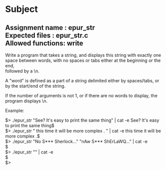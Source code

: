# Subject   

Assignment name  : epur_str   
Expected files   : epur_str.c   
Allowed functions: write   
--------------------------------------------------------------------------------

Write a program that takes a string, and displays this string with exactly one   
space between words, with no spaces or tabs either at the beginning or the end,   
followed by a \n.   

A "word" is defined as a part of a string delimited either by spaces/tabs, or   
by the start/end of the string.   

If the number of arguments is not 1, or if there are no words to display, the   
program displays \n.   

Example:   

$> ./epur_str "See? It's easy to print the same thing" | cat -e   
See? It's easy to print the same thing$   
$> ./epur_str " this        time it      will     be    more complex  . " | cat -e   
this time it will be more complex .$   
$> ./epur_str "No S*** Sherlock..." "nAw S*** ShErLaWQ..." | cat -e   
$   
$> ./epur_str "" | cat -e   
$   
$>   
